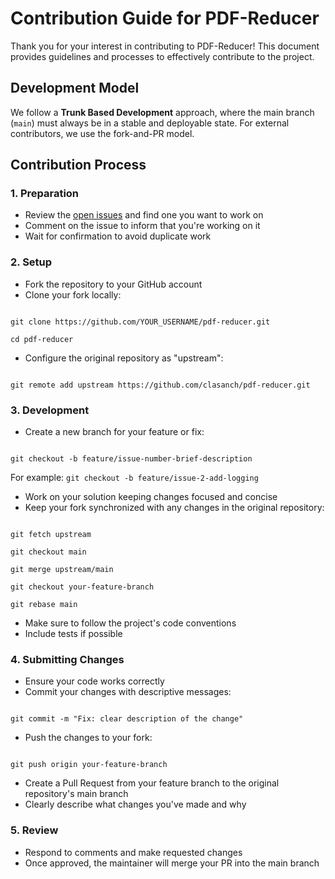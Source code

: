 # Contribution Guide for PDF-Reducer

Thank you for your interest in contributing to PDF-Reducer! This document provides guidelines and processes to effectively contribute to the project.

## Development Model

We follow a **Trunk Based Development** approach, where the main branch (`main`) must always be in a stable and deployable state. For external contributors, we use the fork-and-PR model.

## Contribution Process
### 1. Preparation
- Review the [open issues](https://github.com/clasanch/pdf-reducer/issues) and find one you want to work on
- Comment on the issue to inform that you're working on it
- Wait for confirmation to avoid duplicate work
### 2. Setup
- Fork the repository to your GitHub account
- Clone your fork locally:
```

git clone https://github.com/YOUR_USERNAME/pdf-reducer.git

cd pdf-reducer

```
- Configure the original repository as "upstream":
```

git remote add upstream https://github.com/clasanch/pdf-reducer.git

```
### 3. Development
- Create a new branch for your feature or fix:
```

git checkout -b feature/issue-number-brief-description

```
For example: `git checkout -b feature/issue-2-add-logging`
- Work on your solution keeping changes focused and concise
- Keep your fork synchronized with any changes in the original repository:
```

git fetch upstream

git checkout main

git merge upstream/main

git checkout your-feature-branch

git rebase main

```
- Make sure to follow the project's code conventions
- Include tests if possible
### 4. Submitting Changes
- Ensure your code works correctly
- Commit your changes with descriptive messages:
```

git commit -m "Fix: clear description of the change"

```
- Push the changes to your fork:
```

git push origin your-feature-branch

```
- Create a Pull Request from your feature branch to the original repository's main branch
- Clearly describe what changes you've made and why
### 5. Review
- Respond to comments and make requested changes
- Once approved, the maintainer will merge your PR into the main branch

